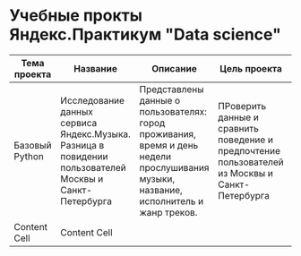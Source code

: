 # Учебные прокты Яндекс.Практикум "Data science" 

|  Тема проекта  | Название | Описание  | Цель проекта | Инструменты |
| ------------- | ------------- | ------------- | ------------- | ------------- |
| Базовый Python  | Исследование данных сервиса Яндекс.Музыка. Разница в повидении пользователей Москвы и Санкт-Петербурга  | Представлены данные о пользователях: город проживания, время и день недели прослушивания музыки, название, исполнитель и жанр треков. | ПРоверить данные и сравнить поведение и предпочтение пользователей из Москвы и Санкт-Петербурга | `Python` `Pandas` |
| Content Cell  | Content Cell  |
